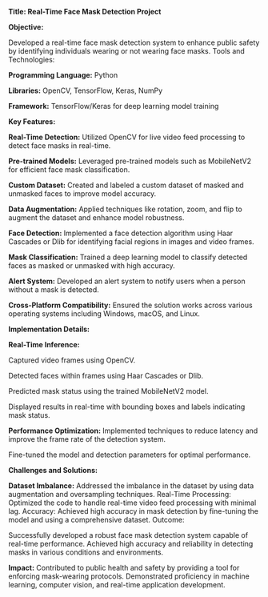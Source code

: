 **Title: Real-Time Face Mask Detection Project**

**Objective:**

  Developed a real-time face mask detection system to enhance public safety by identifying individuals wearing or not wearing face masks.
Tools and Technologies:

**Programming Language:** Python

**Libraries:** OpenCV, TensorFlow, Keras, NumPy

**Framework:** TensorFlow/Keras for deep learning model training




**Key Features:**

**Real-Time Detection:** Utilized OpenCV for live video feed processing to detect face masks in real-time.

**Pre-trained Models:** Leveraged pre-trained models such as MobileNetV2 for efficient face mask classification. 

**Custom Dataset:** Created and labeled a custom dataset of masked and unmasked faces to improve model accuracy.

**Data Augmentation:** Applied techniques like rotation, zoom, and flip to augment the dataset and enhance model robustness.

**Face Detection:** Implemented a face detection algorithm using Haar Cascades or Dlib for identifying facial regions in images and video frames.

**Mask Classification:** Trained a deep learning model to classify detected faces as masked or unmasked with high accuracy.

**Alert System:** Developed an alert system to notify users when a person without a mask is detected.

**Cross-Platform Compatibility:** Ensured the solution works across various operating systems including Windows, macOS, and Linux.



**Implementation Details:**

**Real-Time Inference:**

Captured video frames using OpenCV.

Detected faces within frames using Haar Cascades or Dlib.

Predicted mask status using the trained MobileNetV2 model.

Displayed results in real-time with bounding boxes and labels indicating mask status.


**Performance Optimization:**
Implemented techniques to reduce latency and improve the frame rate of the detection system.

Fine-tuned the model and detection parameters for optimal performance.


**Challenges and Solutions:**

**Dataset Imbalance:** Addressed the imbalance in the dataset by using data augmentation and oversampling techniques.
Real-Time Processing: Optimized the code to handle real-time video feed processing with minimal lag.
Accuracy: Achieved high accuracy in mask detection by fine-tuning the model and using a comprehensive dataset.
Outcome:

Successfully developed a robust face mask detection system capable of real-time performance.
Achieved high accuracy and reliability in detecting masks in various conditions and environments.


**Impact:**
Contributed to public health and safety by providing a tool for enforcing mask-wearing protocols.
Demonstrated proficiency in machine learning, computer vision, and real-time application development.
